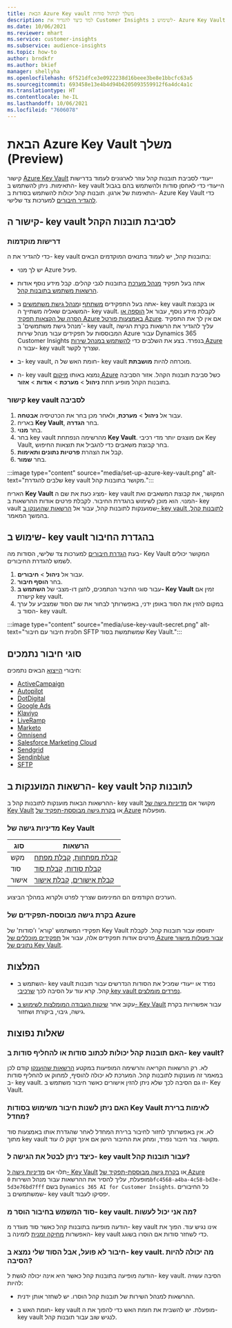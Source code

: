 ```yaml
---
title: הבאת Azure Key vault משלך לניהול סודות
description: למד כיצד להגדיר את Customer Insights לשימוש ב- Azure Key Vault משלך.
ms.date: 10/06/2021
ms.reviewer: mhart
ms.service: customer-insights
ms.subservice: audience-insights
ms.topic: how-to
author: brndkfr
ms.author: bkief
manager: shellyha
ms.openlocfilehash: 6f521dfce3e0922238d16beee3be8e1bbcfc63a5
ms.sourcegitcommit: 693458e13e4b4d94b6205093559912f6a4dc4a1c
ms.translationtype: HT
ms.contentlocale: he-IL
ms.lasthandoff: 10/06/2021
ms.locfileid: "7606078"
---
```

# <a name="bring-your-own-azure-key-vault-preview"></a>הבאת Azure Key Vault משלך (Preview)

קישור [Azure Key Vault](/azure/key-vault/general/basic-concepts) ייעודי לסביבת תובנות קהל עוזר לארגונים לעמוד בדרישות התאימות.
ניתן להשתמש ב- key vault הייעודי כדי לאחסן סודות ולהשתמש בהם בגבול התאימות של ארגון. תובנות קהל יכולות להשתמש בסודות ב- Azure Key Vault כדי [להגדיר חיבורים](connections.md) למערכות צד שלישי.

## <a name="link-the-key-vault-to-the-audience-insights-environment"></a>קישור ה- key vault לסביבת תובנות הקהל

### <a name="prerequisites"></a>דרישות מוקדמות

כדי להגדיר את ה- key vault בתובנות קהל, יש לעמוד בתנאים המוקדמים הבאים:

- יש לך מנוי Azure פעיל.

- אתה בעל תפקיד [מנהל מערכת](permissions.md#administrator) בתובנות לגבי קהלים‬. קבל מידע נוסף אודות [הרשאות משתמש בתובנות קהל](permissions.md#assign-roles-and-permissions).

- אתה בעל התפקידים [משתתף](/azure/role-based-access-control/built-in-roles#contributor) ו[מנהל גישת משתמשים](/azure/role-based-access-control/built-in-roles#user-access-administrator) ב- key vault או בקבוצת המשאבים שאליה משתייך ה- key vault. לקבלת מידע נוסף, עבור אל [הוספה או הסרה של הקצאות תפקיד Azure באמצעות פורטל Azure](/azure/role-based-access-control/role-assignments-portal). אם אין לך את התפקיד 'מנהל גישת משתמשים' ב- key vault, עליך להגדיר את הרשאות בקרת הגישה המבוססות על תפקידים עבור מנהל שירות Azure עבור Dynamics 365 Customer Insights בנפרד. בצע את השלבים כדי [להשתמש במנהל שירות Azure](connect-service-principal.md) עבור ה- key vault שצריך לקשר.

- ב- key vault, חומת האש של ה- key vault מוכרחה להיות **מושבתת**.

- ה- key vault נמצא באותו [מיקום Azure](https://azure.microsoft.com/global-infrastructure/geographies/#overview) כשל סביבת תובנות הקהל. אזור הסביבה בתובנות הקהל מופיע תחת **ניהול** > **מערכת** > **אודות** > **אזור**.

### <a name="link-a-key-vault-to-the-environment"></a>קישור key vault לסביבה

1. עבור אל **ניהול** > **מערכת**, ולאחר מכן בחר את הכרטיסיה **אבטחה**.
1. באריח **Key Vault**, בחר **הגדרה**.
1. בחר **מנוי**.
1. בחר key vault מהרשימה הנפתחת **Key Vault**. אם מוצגים יותר מדי רכיבי Key Vault, בחר קבוצת משאבים כדי להגביל את תוצאות החיפוש.
1. קבל את הצהרת **פרטיות נתונים ותאימות**.
1. בחר **שמור**.

:::image type="content" source="media/set-up-azure-key-vault.png" alt-text="שלבים להגדרת key vault מקושר בתובנות קהל.":::

האריח **Key Vault** מציג כעת את שם ה- key vault המקושר, את קבוצת המשאבים ואת המנוי. הוא מוכן לשימוש בהגדרת החיבור.
לקבלת פרטים אודות ההרשאות ב- key vault שמוענקות לתובנות קהל, עבור אל [הרשאות שהוענקו ב- key vault לתובנות קהל](#permissions-granted-on-the-key-vault-to-audience-insights), בהמשך המאמר.

## <a name="use-the-key-vault-in-the-connection-setup"></a>שימוש ב- key vault בהגדרת החיבור

בעת [הגדרת חיבורים](connections.md) למערכות צד שלישי, הסודות מה- Key Vault המקושר יכולים לשמש להגדרת החיבורים.

1. עבור אל **ניהול** > **חיבורים**.
1. בחר **הוסף חיבור**.
1. עבור סוגי החיבור הנתמכים, לחצן דו-מצבי של **השתמש ב- Key Vault** זמין אם קישרת key vault.
1. במקום להזין את הסוד באופן ידני, באפשרותך לבחור את שם הסוד שמצביע על ערך הסוד ב- key vault.

:::image type="content" source="media/use-key-vault-secret.png" alt-text="חלונית חיבור עם חיבור SFTP שמשתמשת בסוד Key Vault.":::

## <a name="supported-connection-types"></a>סוגי חיבור נתמכים

חיבורי [הייצוא](export-destinations.md) הבאים נתמכים:

* [ActiveCampaign](export-active-campaign.md)
* [Autopilot](export-autopilot.md)
* [DotDigital](export-dotdigital.md)
* [Google Ads](export-google-ads.md)
* [Klaviyo](export-klaviyo.md)
* [LiveRamp](export-liveramp.md)
* [Marketo](export-marketo.md)
* [Omnisend](export-omnisend.md)
* [Salesforce Marketing Cloud](export-salesforce.md)
* [Sendgrid](export-sendgrid.md)
* [Sendinblue](export-sendinblue.md)
* [SFTP](export-sftp.md)

## <a name="permissions-granted-on-the-key-vault-to-audience-insights"></a>הרשאות המוענקות ב- key vault לתובנות קהל

ההרשאות הבאות מוענקות לתובנות קהל ב- key vault מקושר אם [מדיניות גישה של Key Vault](/azure/key-vault/general/assign-access-policy?tabs=azure-portal) או [בקרת גישה מבוססת-תפקיד של Azure](/azure/key-vault/general/rbac-guide?tabs=azure-cli) מופעלות.

### <a name="key-vault-access-policy"></a>מדיניות גישה של Key Vault

| סוג        | הרשאות          |
| ----------- | -------------------- |
| מקש         | [קבלת מפתחות](/rest/api/keyvault/get-keys), [קבלת מפתח](/rest/api/keyvault/get-key)                                 |
| סוד      | [קבלת סודות](/rest/api/keyvault/get-secrets), [קבלת סוד](/rest/api/keyvault/get-secret)                     |
| אישור | [קבלת אישורים](/rest/api/keyvault/get-certificates), [קבלת אישור](/rest/api/keyvault/get-certificate) |

הערכים הקודמים הם המינימום שצריך לפרט ולקרוא במהלך הביצוע.

### <a name="azure-role-based-access-control"></a>בקרת גישה מבוססת-תפקידים של Azure

תפקידי המשתמש 'קורא' ו'סודות' של Key Vault יתווספו עבור תובנות קהל. לקבלת פרטים אודות תפקידים אלה, עבור אל [תפקידים מוכללים של Azure עבור פעולות מישור נתונים של Key Vault](/azure/key-vault/general/rbac-guide?tabs=azure-cli).

## <a name="recommendations"></a>המלצות

- השתמש ב- key vault נפרד או ייעודי שמכיל את הסודות הנדרשים עבור תובנות קהל. קרא עוד על הסיבה לכך [שרכיבי key vault נפרדים מומלצים](/azure/key-vault/general/best-practices#why-we-recommend-separate-key-vaults).

- עקוב אחר [שיטות העבודה המומלצות לשימוש ב- Key Vault](/azure/key-vault/general/best-practices#turn-on-logging) עבור אפשרויות בקרת גישה, גיבוי, ביקורת ושחזור.

## <a name="frequently-asked-questions"></a>שאלות נפוצות

### <a name="can-audience-insights-write-secrets-or-overwrite-secrets-into-the-key-vault"></a>האם תובנות קהל יכולות לכתוב סודות או להחליף סודות ב- key vault?

לא. רק הרשאות הקריאה והרשימה המופיעות במקטע [הרשאות שהוענקו](#permissions-granted-on-the-key-vault-to-audience-insights) קודם לכן במאמר זה מוענקות לתובנות קהל. המערכת לא יכולה להוסיף, למחוק או להחליף סודות ב- key vault. זו גם הסיבה לכך שלא ניתן להזין אישורים כאשר חיבור משתמש ב- Key Vault.

### <a name="can-i-change-a-connection-from-using-key-vault-secrets-to-default-authentication"></a>האם ניתן לשנות חיבור משימוש בסודות Key Vault לאימות ברירת מחדל?

לא. אין באפשרותך לחזור לחיבור ברירת המחדל לאחר שהגדרת אותו באמצעות סוד מתוך key vault מקושר. צור חיבור נפרד, ומחק את החיבור הישן אם אינך זקוק לו עוד.

### <a name="how-can-i-revoke-access-to-a-key-vault-for-audience-insights"></a>כיצד ניתן לבטל את הגישה ל- key vault עבור תובנות קהל?

תלוי אם [מדיניות גישה ל- Key Vault](/azure/key-vault/general/assign-access-policy?tabs=azure-portal) או [בקרת גישה מבוססת-תפקיד של Azure](/azure/key-vault/general/rbac-guide?tabs=azure-cli) מופעלת, עליך להסיר את ההרשאות עבור מנהל השירות `0bfc4568-a4ba-4c58-bd3e-5d3e76bd7fff` בשם `Dynamics 365 AI for Customer Insights`. כל החיבורים שמשתמשים ב- key vault יפסיקו לעבוד.

### <a name="a-secret-thats-used-in-a-connection-got-removed-from-the-key-vault-what-can-i-do"></a>סוד המשמש בחיבור הוסר מ- key vault. מה אני יכול לעשות?

הודעה מופיעה בתובנות קהל כאשר סוד מוגדר מ- key vault אינו נגיש עוד. הפוך את האפשרות [מחיקה זמנית](/azure/key-vault/general/soft-delete-overview) לזמינה ב- key vault כדי לשחזר סודות אם הוסרו בשוגג.

### <a name="a-connection-doesnt-work-but-my-secret-is-in-the-key-vault-what-might-be-the-cause"></a>חיבור לא פועל, אבל הסוד שלי נמצא ב- key vault. מה יכולה להיות הסיבה?

הודעה מופיעה בתובנות קהל כאשר היא אינה יכולה לגשת ל- key vault. הסיבה עשויה להיות:

- ההרשאות למנהל השירות של תובנות קהל הוסרו. יש לשחזר אותן ידנית.

- חומת האש ב- key vault מופעלת. יש להשבית את חומת האש כדי להפוך את ה- key vault לנגיש שוב עבור תובנות קהל.
